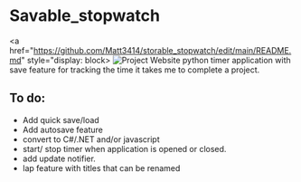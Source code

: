 # Savable_stopwatch
<a href="https://github.com/Matt3414/storable_stopwatch/edit/main/README.md" style="display: block>
    <img src="https://img.shields.io/badge/Project_Website-green" alt="Project Website"/>
  </a>
python timer application with save feature for tracking the time it takes me to complete a project.
## To do:
- Add quick save/load
- Add autosave feature
- convert to C#/.NET and/or javascript
- start/ stop timer when application is opened or closed.
- add update notifier.
- lap feature with titles that can be renamed
